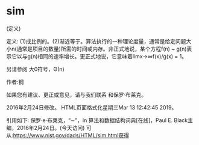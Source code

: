 # sim


(定义)



定义:
(1)成比例的。(2)渐近等于。算法执行的一种理论度量，通常是给定问题大小n(通常是项目的数量)所需的时间或内存。非正式地说，某个方程f(n) ~ g(n)表示它以与g(n)相同的速率增长。更正式地说，它意味着limx→∞f(x)/g(x) = 1。



另请参阅
大0符号，Θ(n)


作者:钢


如果您有建议、更正或意见，请与我们联系
和保罗·布莱克。




2016年2月24日修改。
HTML页面格式化星期三Mar 13 12:42:45 2019。



引用如下:
保罗·e·布莱克，“∼”，in
算法和数据结构词典[在线]，Paul E. Black主编，2016年2月24日。(今天访问)
可从:https://www.nist.gov/dads/HTML/sim.html获得